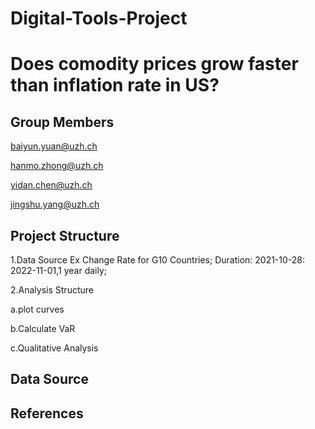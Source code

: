 # Digital-Tools-Project
# Does comodity prices grow faster than inflation rate in US? 
## Group Members
baiyun.yuan@uzh.ch

hanmo.zhong@uzh.ch

yidan.chen@uzh.ch

jingshu.yang@uzh.ch

## Project Structure
1.Data Source
Ex Change Rate for G10 Countries; Duration: 2021-10-28: 2022-11-01,1 year daily;

2.Analysis Structure

a.plot curves

b.Calculate VaR

c.Qualitative Analysis


## Data Source

## References



